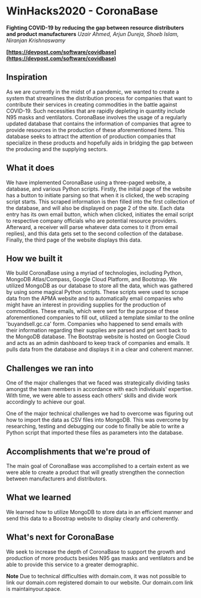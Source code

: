 # WinHacks2020 - CoronaBase
**Fighting COVID-19 by reducing the gap between resource distributers and product manufacturers**
*Uzair Ahmed, Arjun Dureja, Shoeb Islam, Niranjan Krishnaswamy*

**[https://devpost.com/software/covidbase](https://devpost.com/software/covidbase)**

## Inspiration
As we are currently in the midst of a pandemic, we wanted to create a system that streamlines the distribution process for companies that want to contribute their services in creating commodities in the battle against COVID-19. Such necessities that are rapidly depleting in quantity include N95 masks and ventilators. CoronaBase involves the usage of a regularly updated database that contains the information of companies that agree to provide resources in the production of these aforementioned items. This database seeks to attract the attention of production companies that specialize in these products and hopefully aids in bridging the gap between the producing and the supplying sectors. 

## What it does
We have implemented CoronaBase using a three-paged website, a database, and various Python scripts. Firstly, the initial page of the website has a button to initiate parsing so that when it is clicked, the web scraping script starts. This scraped information is then filled into the first collection of the database, and will also be displayed on page 2 of the site. Each data entry has its own email button, which when clicked, initiates the email script to respective company officials who are potential resource providers. Afterward, a receiver will parse whatever data comes to it (from email replies), and this data gets set to the second collection of the database. Finally, the third page of the website displays this data.

## How we built it
We build CoronaBase using a myriad of technologies, including Python, MongoDB Atlas/Compass, Google Cloud Platform, and Bootstrap. We utilized MongoDB as our database to store all the data, which was gathered by using some magical Python scripts. These scripts were used to scrape data from the APMA website and to automatically email companies who might have an interest in providing supplies for the production of commodities. These emails, which were sent for the purpose of these aforementioned companies to fill out, utilized a template similar to the online 'buyandsell.gc.ca' form. Companies who happened to send emails with their information regarding their supplies are parsed and get sent back to the MongoDB database. The Bootstrap website is hosted on Google Cloud and acts as an admin dashboard to keep track of companies and emails. It pulls data from the database and displays it in a clear and coherent manner. 

## Challenges we ran into
One of the major challenges that we faced was strategically dividing tasks amongst the team members in accordance with each individuals' expertise. With time, we were able to assess each others' skills and divide work accordingly to achieve our goal.

One of the major technical challenges we had to overcome was figuring out how to import the data as CSV files into MongoDB. This was overcome by researching, testing and debugging our code to finally be able to write a Python script that imported these files as parameters into the database.

## Accomplishments that we're proud of
The main goal of CoronaBase was accomplished to a certain extent as we were able to create a product that will greatly strengthen the connection between manufacturers and distributors.

## What we learned
We learned how to utilize MongoDB to store data in an efficient manner and send this data to a Boostrap website to display clearly and coherently.

## What's next for CoronaBase
We seek to increase the depth of CoronaBase to support the growth and production of more products besides N95 gas masks and ventilators and be able to provide this service to a greater demographic.


**Note**
Due to technical difficulties with domain.com, it was not possible to link our domain.com registered domain to our website. Our domain.com link is maintainyour.space.